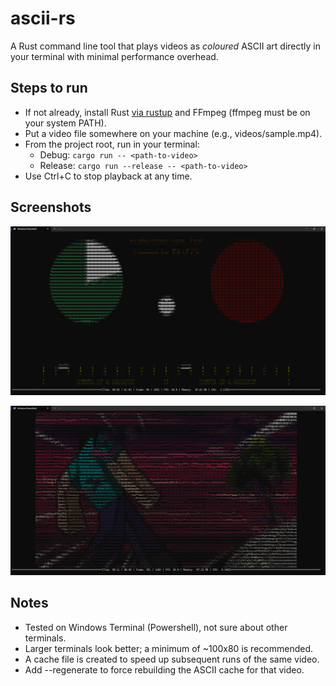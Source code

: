 ﻿# ascii-rs

A Rust command line tool that plays videos as _coloured_ ASCII art directly in your terminal with minimal performance overhead.

## Steps to run

-   If not already, install Rust [via rustup](https://rustup.rs) and FFmpeg (ffmpeg must be on your system PATH).
-   Put a video file somewhere on your machine (e.g., videos/sample.mp4).
-   From the project root, run in your terminal:
    -   Debug: `cargo run -- <path-to-video>`
    -   Release: `cargo run --release -- <path-to-video>`
-   Use Ctrl+C to stop playback at any time.

## Screenshots

![sync_test.png](img/sync_test.png)

![steve.png](img/steve.png)

## Notes

-   Tested on Windows Terminal (Powershell), not sure about other terminals.
-   Larger terminals look better; a minimum of ~100x80 is recommended.
-   A cache file is created to speed up subsequent runs of the same video.
-   Add --regenerate to force rebuilding the ASCII cache for that video.
